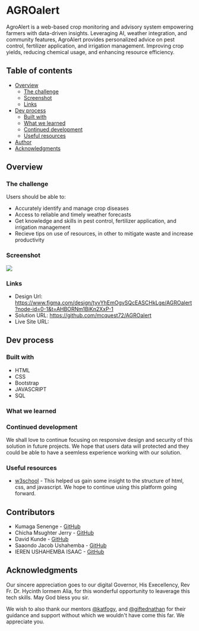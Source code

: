 # AGROalert

AgroAlert is a web-based crop monitoring and advisory system empowering farmers with data-driven insights. Leveraging AI, weather integration, and community features, AgroAlert provides personalized advice on pest control, fertilizer application, and irrigation management. Improving crop yields, reducing chemical usage, and enhancing resource efficiency.

 

## Table of contents

- [Overview](#overview)
  - [The challenge](#the-challenge)
  - [Screenshot](#screenshot)
  - [Links](#links)
- [Dev process](#my-process)
  - [Built with](#built-with)
  - [What we learned](#what-i-learned)
  - [Continued development](#continued-development)
  - [Useful resources](#useful-resources)
- [Author](#author)
- [Acknowledgments](#acknowledgments)


## Overview

### The challenge

Users should be able to:

- Accurately identify and manage crop diseases
- Access to reliable and timely weather forecasts
- Get knowledge and skills in pest control, fertilizer application, and irrigation management
- Recieve tips on use of resources, in other to mitigate waste and increase productivity

### Screenshot

![](./assest/design/Landing_page.png)


### Links

- Design Url: https://www.figma.com/design/tyvYhEmOgvSQcEASCHkLge/AGROalert?node-id=0-1&t=AHBORNm1BiKn2XxP-1
- Solution URL: https://github.com/mcquest72/AGROalert 
- Live Site URL: 

## Dev process

### Built with

- HTML
- CSS
- Bootstrap
- JAVASCRIPT
- SQL


### What we learned




### Continued development

We shall love to continue focusing on responsive design and security of this solution in future projects. We hope that users data will protected and they could be able to have a seemless experience working with our solution.


### Useful resources

- [w3school](https://www.w3schools.com/) - This helped us gain some insight to the structure of html, css, and javascript. We hope to continue using this platform going forward.

## Contributors

- Kumaga Senenge  - [GitHub](https://github.com/Beacon-Tek)
- Chicha Msughter Jerry - [GitHub](https://github.com/mcquest72)
- David Kunde - [GitHub](https://github.com/David-Kunde)
- Saaondo Jacob Ushahemba - [GitHub](https://github.com/saaondojacob) 
- IEREN USHAHEMBA ISAAC - [GitHub](https://github.com/iushahemba170)


## Acknowledgments

Our sincere appreciation goes to our digital Governor, His Execellency, Rev Fr. Dr. Hycinth Iormem Alia, for this wonderful opportunity to leaverage this tech skills. May God bless you sir.

We wish to also thank our mentors [@katfogy](https://github.com/katfogy), and [@giftednathan](https://github.com/giftednathan) for their guidance and support without which we wouldn't have come this far. We appreciate you.
